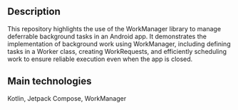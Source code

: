 ## Description

This repository highlights the use of the WorkManager library to manage deferrable background tasks in an Android app. It demonstrates the implementation of background work using WorkManager, including defining tasks in a Worker class, creating WorkRequests, and efficiently scheduling work to ensure reliable execution even when the app is closed.

## Main technologies

Kotlin, Jetpack Compose, WorkManager
